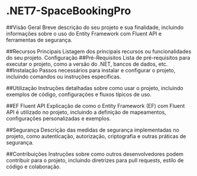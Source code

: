 # .NET7-SpaceBookingPro

##Visão Geral
Breve descrição do seu projeto e sua finalidade, incluindo informações sobre o uso do Entity Framework com Fluent API e ferramentas de segurança.

##Recursos Principais
Listagem dos principais recursos ou funcionalidades do seu projeto.
Configuração
##Pré-Requisitos
Lista de pré-requisitos para executar o projeto, como a versão do .NET, bancos de dados, etc.
##Instalação
Passos necessários para instalar e configurar o projeto, incluindo comandos ou instruções específicas.

##Utilização
Instruções detalhadas sobre como usar o projeto, incluindo exemplos de código, configurações e fluxos típicos de uso.

##EF Fluent API
Explicação de como o Entity Framework (EF) com Fluent API é utilizado no projeto, incluindo a definição de mapeamentos, configurações personalizadas e exemplos.

##Segurança
Descrição das medidas de segurança implementadas no projeto, como autenticação, autorização, criptografia e outras práticas de segurança.

##Contribuições
Instruções sobre como outros desenvolvedores podem contribuir para o projeto, incluindo diretrizes para pull requests, estilo de código e colaboração.
